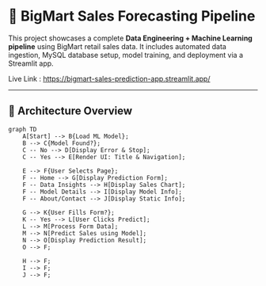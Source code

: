 # 🛒 BigMart Sales Forecasting Pipeline

This project showcases a complete **Data Engineering + Machine Learning pipeline** using BigMart retail sales data. It includes automated data ingestion, MySQL database setup, model training, and deployment via a Streamlit app.

Live Link : https://bigmart-sales-prediction-app.streamlit.app/

---

## 🧱 Architecture Overview

```mermaid
graph TD
    A[Start] --> B{Load ML Model};
    B --> C{Model Found?};
    C -- No --> D[Display Error & Stop];
    C -- Yes --> E[Render UI: Title & Navigation];
    
    E --> F{User Selects Page};
    F -- Home --> G[Display Prediction Form];
    F -- Data Insights --> H[Display Sales Chart];
    F -- Model Details --> I[Display Model Info];
    F -- About/Contact --> J[Display Static Info];

    G --> K{User Fills Form?};
    K -- Yes --> L[User Clicks Predict];
    L --> M[Process Form Data];
    M --> N[Predict Sales using Model];
    N --> O[Display Prediction Result];
    O --> F;
    
    H --> F;
    I --> F;
    J --> F;
```
